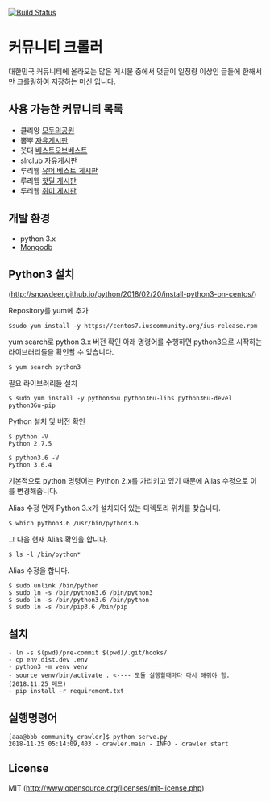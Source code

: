 [![Build Status](https://travis-ci.org/james-song/community_crawler.svg?branch=master)](https://travis-ci.org/james-song/community_crawler)

# 커뮤니티 크롤러
대한민국 커뮤니티에 올라오는 많은 게시물 중에서 덧글이 일정량 이상인 글들에 한해서만 크롤링하여 저장하는 머신 입니다.

## 사용 가능한 커뮤니티 목록 
- 클리앙 [모두의공원](http://clien.net/cs2/bbs/board.php?bo_table=park)
- 뽐뿌 [자유게시판](http://www.ppomppu.co.kr/zboard/zboard.php?id=freeboard)
- 웃대 [베스트오브베스트](http://www.todayhumor.co.kr/board/list.php?table=bestofbest)
- slrclub [자유게시판](http://www.slrclub.com/bbs/zboard.php?id=free)
- 루리웹 [유머 베스트 게시판](http://bbs.ruliweb.com/best/selection)
- 루리웹 [핫딜 게시판](http://bbs.ruliweb.com/market/board/1020)
- 루리웹 [취미 게시판](http://bbs.ruliweb.com/hobby)

## 개발 환경
- python 3.x
- [Mongodb](https://www.mongodb.org)


## Python3 설치  
(http://snowdeer.github.io/python/2018/02/20/install-python3-on-centos/)    

Repository를 yum에 추가   
~~~
$sudo yum install -y https://centos7.iuscommunity.org/ius-release.rpm
~~~

yum search로 python 3.x 버전 확인
아래 명령어를 수행하면 python3으로 시작하는 라이브러리들을 확인할 수 있습니다.   
~~~
$ yum search python3
~~~

필요 라이브러리들 설치   
~~~
$ sudo yum install -y python36u python36u-libs python36u-devel python36u-pip
~~~

Python 설치 및 버전 확인   
~~~
$ python -V
Python 2.7.5

$ python3.6 -V
Python 3.6.4
~~~

기본적으로 python 명령어는 Python 2.x를 가리키고 있기 때문에 Alias 수정으로 이를 변경해줍니다.

Alias 수정
먼저 Python 3.x가 설치되어 있는 디렉토리 위치를 찾습니다.   
~~~
$ which python3.6 /usr/bin/python3.6 
~~~

그 다음 현재 Alias 확인을 합니다.   
~~~
$ ls -l /bin/python*
~~~

Alias 수정을 합니다.   
~~~
$ sudo unlink /bin/python
$ sudo ln -s /bin/python3.6 /bin/python3
$ sudo ln -s /bin/python3.6 /bin/python
$ sudo ln -s /bin/pip3.6 /bin/pip
~~~

## 설치
~~~
- ln -s $(pwd)/pre-commit $(pwd)/.git/hooks/
- cp env.dist.dev .env
- python3 -m venv venv
- source venv/bin/activate . <---- 모듈 실행할때마다 다시 해줘야 함.(2018.11.25 메모) 
- pip install -r requirement.txt
~~~

## 실행명령어
~~~
[aaa@bbb community_crawler]$ python serve.py
2018-11-25 05:14:09,403 - crawler.main - INFO - crawler start
~~~


## License
MIT (http://www.opensource.org/licenses/mit-license.php)
